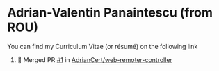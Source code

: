 # Adrian-Valentin Panaintescu (from ROU)

You can find my Curriculum Vitae (or résumé) on the following link

<!--START_SECTION:activity-->
1. 🎉 Merged PR [#1](https://github.com/AdrianCert/web-remoter-controller/pull/1) in [AdrianCert/web-remoter-controller](https://github.com/AdrianCert/web-remoter-controller)
<!--END_SECTION:activity-->